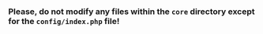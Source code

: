 ### Please, do not modify any files within the `core` directory except for the `config/index.php` file!

